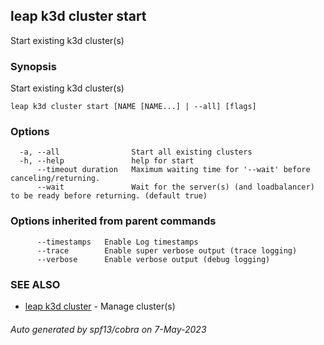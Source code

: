 ## leap k3d cluster start

Start existing k3d cluster(s)

### Synopsis

Start existing k3d cluster(s)

```
leap k3d cluster start [NAME [NAME...] | --all] [flags]
```

### Options

```
  -a, --all                Start all existing clusters
  -h, --help               help for start
      --timeout duration   Maximum waiting time for '--wait' before canceling/returning.
      --wait               Wait for the server(s) (and loadbalancer) to be ready before returning. (default true)
```

### Options inherited from parent commands

```
      --timestamps   Enable Log timestamps
      --trace        Enable super verbose output (trace logging)
      --verbose      Enable verbose output (debug logging)
```

### SEE ALSO

* [leap k3d cluster](leap_k3d_cluster.md)	 - Manage cluster(s)

###### Auto generated by spf13/cobra on 7-May-2023
